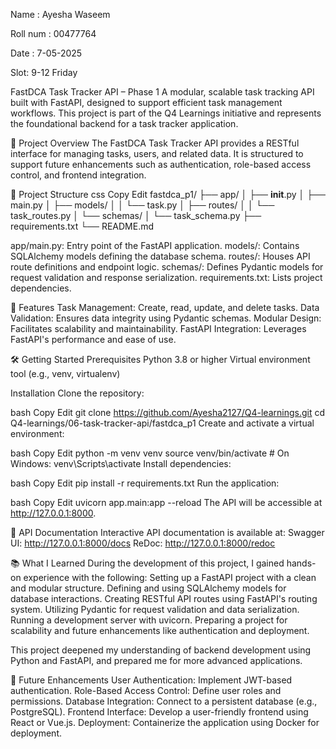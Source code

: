 Name : Ayesha Waseem

Roll num : 00477764

Date : 7-05-2025

Slot: 9-12 Friday


FastDCA Task Tracker API – Phase 1
A modular, scalable task tracking API built with FastAPI, designed to support efficient task management workflows. This project is part of the Q4 Learnings initiative and represents the foundational backend for a task tracker application.

🚀 Project Overview
The FastDCA Task Tracker API provides a RESTful interface for managing tasks, users, and related data. It is structured to support future enhancements such as authentication, role-based access control, and frontend integration.

🧱 Project Structure
css
Copy
Edit
fastdca_p1/
├── app/
│   ├── __init__.py
│   ├── main.py
│   ├── models/
│   │   └── task.py
│   ├── routes/
│   │   └── task_routes.py
│   └── schemas/
│       └── task_schema.py
├── requirements.txt
└── README.md

app/main.py: Entry point of the FastAPI application.
models/: Contains SQLAlchemy models defining the database schema.
routes/: Houses API route definitions and endpoint logic.
schemas/: Defines Pydantic models for request validation and response serialization.
requirements.txt: Lists project dependencies.


🧪 Features
Task Management: Create, read, update, and delete tasks.
Data Validation: Ensures data integrity using Pydantic schemas.
Modular Design: Facilitates scalability and maintainability.
FastAPI Integration: Leverages FastAPI's performance and ease of use.


🛠️ Getting Started
Prerequisites
Python 3.8 or higher
Virtual environment tool (e.g., venv, virtualenv)



Installation
Clone the repository:

bash
Copy
Edit
git clone https://github.com/Ayesha2127/Q4-learnings.git
cd Q4-learnings/06-task-tracker-api/fastdca_p1
Create and activate a virtual environment:

bash
Copy
Edit
python -m venv venv
source venv/bin/activate  # On Windows: venv\Scripts\activate
Install dependencies:

bash
Copy
Edit
pip install -r requirements.txt
Run the application:

bash
Copy
Edit
uvicorn app.main:app --reload
The API will be accessible at http://127.0.0.1:8000.


📘 API Documentation
Interactive API documentation is available at:
Swagger UI: http://127.0.0.1:8000/docs
ReDoc: http://127.0.0.1:8000/redoc



📚 What I Learned
During the development of this project, I gained hands-on experience with the following:
Setting up a FastAPI project with a clean and modular structure.
Defining and using SQLAlchemy models for database interactions.
Creating RESTful API routes using FastAPI's routing system.
Utilizing Pydantic for request validation and data serialization.
Running a development server with uvicorn.
Preparing a project for scalability and future enhancements like authentication and deployment.

This project deepened my understanding of backend development using Python and FastAPI, and prepared me for more advanced applications.



🧩 Future Enhancements
User Authentication: Implement JWT-based authentication.
Role-Based Access Control: Define user roles and permissions.
Database Integration: Connect to a persistent database (e.g., PostgreSQL).
Frontend Interface: Develop a user-friendly frontend using React or Vue.js.
Deployment: Containerize the application using Docker for deployment.

